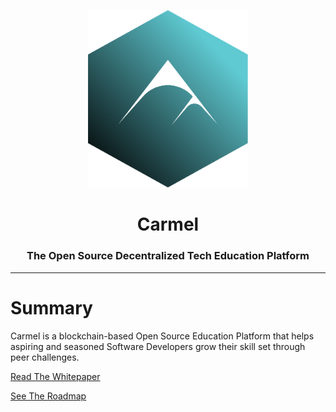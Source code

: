 <p align="center">
<img src="https://raw.githubusercontent.com/fluidtrends/carmel/master/logo.png" width="256px">
</p>

<h1 align="center"> Carmel
</h1>

<h3 align="center"> The Open Source Decentralized Tech Education Platform </h3>
<hr/>

# Summary

Carmel is a blockchain-based Open Source Education Platform that helps aspiring and seasoned Software Developers grow their skill set through peer challenges.

[Read The Whitepaper](https://github.com/fluidtrends/carmel/docs/whitepaper)

[See The Roadmap](https://github.com/fluidtrends/carmel/projects/1)
